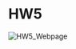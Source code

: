 # HW5

![HW5_Webpage](https://github.com/user-attachments/assets/06b5182b-3827-45e0-86ef-09fdf878aa05)
